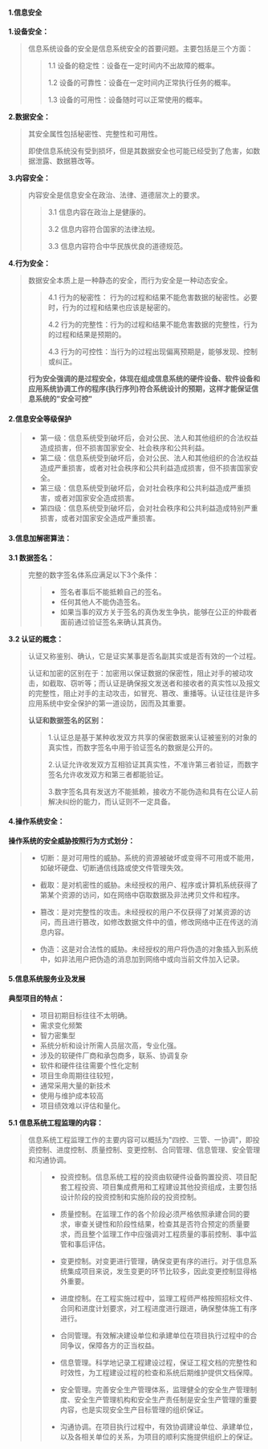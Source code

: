 #### 1.信息安全

**1.设备安全：**

> 信息系统设备的安全是信息系统安全的首要问题。主要包括是三个方面：
>
> > 1.1 设备的稳定性：设备在一定时间内不出故障的概率。
> >
> > 1.2 设备的可靠性：设备在一定时间内正常执行任务的概率。
> >
> > 1.3 设备的可用性：设备随时可以正常使用的概率。

**2.数据安全：**

> 其安全属性包括秘密性、完整性和可用性。
>
> 即使信息系统没有受到损坏，但是其数据安全也可能已经受到了危害，如数据泄露、数据篡改等。

**3.内容安全：**

> 内容安全是信息安全在政治、法律、道德层次上的要求。
>
> > 3.1 信息内容在政治上是健康的。
> >
> > 3.2 信息内容符合国家的法律法规。
> >
> > 3.3 信息内容符合中华民族优良的道德规范。

**4.行为安全：**

> 数据安全本质上是一种静态的安全，而行为安全是一种动态安全。
>
> > 4.1 行为的秘密性： 行为的过程和结果不能危害数据的秘密性。必要时，行为的过程和结果也应该是秘密的。
> >
> > 4.2 行为的完整性：行为的过程和结果不能危害数据的完整性，行为的过程和结果是预期的。
> >
> > 4.3 行为的可控性：当行为的过程出现偏离预期是，能够发现、控制或纠正。
>
> **行为安全强调的是过程安全，体现在组成信息系统的硬件设备、软件设备和应用系统协调工作的程序(执行序列)符合系统设计的预期，这样才能保证信息系统的"安全可控"**

#### 2.信息安全等级保护

> * 第一级：信息系统受到破坏后，会对公民、法人和其他组织的合法权益造成损害，但不损害国家安全、社会秩序和公共利益。
> * 第二级：信息系统受到破坏后，会对公民、法人和其他组织的合法权益造成严重损害，或者对社会秩序和公共利益造成损害，但不损害国家安全。
> * 第三级：信息系统受到破坏后，会对社会秩序和公共利益造成严重损害，或者对国家安全造成损害。
> * 第四级：信息系统受到破坏后，会对社会秩序和公共利益造成特别严重损害，或者对国家安全造成严重损害。

#### 3.信息加解密算法：

**3.1 数据签名：**

> 完整的数字签名体系应满足以下3个条件：
>
> > * 签名者事后不能抵赖自己的签名。
> > * 任何其他人不能伪造签名。
> > * 如果当事的双方关于签名的真伪发生争执，能够在公正的仲裁者面前通过验证签名来确认其真伪。

**3.2 认证的概念：**

> 认证又称鉴别、确认，它是证实某事是否名副其实或是否有效的一个过程。
>
> 认证和加密的区别在于：加密用以保证数据的保密性，阻止对手的被动攻击，如截取、窃听等；而认证是确保报文发送者和接收者的真实性以及报文的完整性，阻止对手的主动攻击，如冒充、篡改、重播等。认证往往是许多应用系统中安全保护的第一道设防，因而及其重要。
>
> **认证和数据签名的区别：**
>
> > 1.认证总是基于某种收发双方共享的保密数据来认证被鉴别的对象的真实性，而数字签名中用于验证签名的数据是公开的。
> >
> > 2.认证允许收发双方互相验证其真实性，不准许第三者验证，而数字签名允许收发双方和第三者都能验证。
> >
> > 3.数字签名具有发送方不能抵赖，接收方不能伪造和具有在公证人前解决纠纷的能力，而认证则不一定具备。

#### 4.操作系统安全：

**操作系统的安全威胁按照行为方式划分：**

> * 切断：是对可用性的威胁。系统的资源被破坏或变得不可用或不能用，如破坏硬盘、切断通信线路或使文件管理失效。
>
> * 截取：是对机密性的威胁。未经授权的用户、程序或计算机系统获得了第某个资源的访问，如在网络中窃取数据及非法拷贝文件和程序。
> * 篡改：是对完整性的攻击。未经授权的用户不仅获得了对某资源的访问，而且进行篡改，如修改数据文件中的值，修改网络中正在传送的消息内容。
> * 伪造：这是对合法性的威胁。未经授权的用户将伪造的对象插入到系统中，如非法用户把伪造的消息加到网络中或向当前文件加入记录。

#### 5.信息系统服务业及发展

**典型项目的特点：**

> - 项目初期目标往往不太明确。
> - 需求变化频繁
> - 智力密集型
> - 系统分析和设计所需人员层次高，专业化强。
> - 涉及的软硬件厂商和承包商多，联系、协调复杂
> - 软件和硬件往往需要个性化定制
> - 项目生命周期往往较短，
> - 通常采用大量的新技术
> - 使用与维护成本较高
> - 项目绩效难以评估和量化。

**5.1 信息系统工程监理的内容：**

> 信息系统工程监理工作的主要内容可以概括为"四控、三管、一协调"，即投资控制、进度控制、质量控制、变更控制、合同管理、信息管理、安全管理和沟通协调。
>
> > * 投资控制。信息系统工程的投资由软硬件设备购置投资、项目配套工程投资、项目集成费用和工程建设其他投资组成，主要包括设计阶段的投资控制和实施阶段的投资控制。
> >
> > * 质量控制。在监理工作的各个阶段必须严格依照承建合同的要求，审查关键性和阶段性结果，检查其是否符合预定的质量要求，而且整个监理工作中应强调对工程质量的事前控制、事中监管和事后评估。
> > * 变更控制。对变更进行管理，确保变更有序的进行。对于信息系统集成项目来说，发生变更的环节比较多，因此变更控制显得格外重要。
> > * 进度控制。在工程实施过程中，监理工程师严格按照招标文件、合同和进度计划要求，对工程进度进行跟进，确保整体施工有序进行。
> > * 合同管理。有效解决建设单位和承建单位在项目执行过程中的合同争议，保障各方的正当权益。
> > * 信息管理。科学地记录工程建设过程，保证工程文档的完整性和时效性，为工程建设过程的检查和系统后期维护提供文档保障。
> > * 安全管理。完善安全生产管理体系，监理健全的安全生产管理制度、安全生产管理机构和安全生产责任制是安全生产管理的重要内容，也是实现安全生产目标管理的组织保证。
> > * 沟通协调。在项目执行过程中，有效协调建设单位、承建单位，以及各相关单位的关系，为项目的顺利实施提供组织上的保证。









